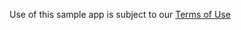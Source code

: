 Use of this sample app is subject to our [Terms of Use](https://explore.zoom.us/en/video-sdk-terms/)